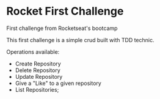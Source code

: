 # Rocket First Challenge
First challenge from Rocketseat's bootcamp

This first challenge is a simple crud built with TDD technic.

Operations available:

- Create Repository
- Delete Repository
- Update Repository
- Give a "Like" to a given repository
- List Repositories;
